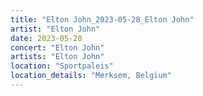 ```yaml
---
title: "Elton John_2023-05-28_Elton John"
artist: "Elton John"
date: 2023-05-28
concert: "Elton John"
artists: "Elton John"
location: "Sportpaleis"
location_details: "Merksem, Belgium"
---
```

